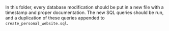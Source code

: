 In this folder, every database modification should be put in a new file with a timestamp and proper documentation.
The new SQL queries should be run, and a duplication of these queries appended to `create_personal_website.sql`.